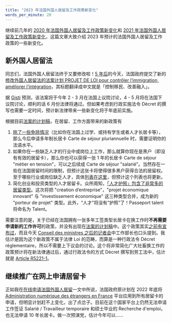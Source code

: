 ```yaml
---
title: "2023 年法国外国人居留及工作政策新变化"
words_per_minute: 20
---
```


继续前几年的 [2020 年法国外国人居留及工作政策新变化](/tds/changements-2020)和 [2021 年法国外国人居留及工作政策新变化](/tds/changements-2021)，这篇文章大致介绍 2023 年预计的法国外国人居留及工作政策的一些新变化。

## 新外国人居留法

同志们，法国外国人居留法终于又要修改啦！[5 年后](https://www.legifrance.gouv.fr/jorf/id/JORFTEXT000037381808)的今天，法国政府提交了新的[修改外国人居留法的法案计划 PROJET DE LOI pour contrôler l’immigration, améliorer l’intégration](https://www.senat.fr/leg/pjl22-304.html)，其标题翻译成中文就是「控制移民、改善融入」。

据 [Gisti](https://www.gisti.org/spip.php?article6862) 预测，该法案将于今年 2 - 3 月在法国上议院讨论，4 - 5 月将在法国下议院讨论，顺利的话 6 月份法律将通过。但如果考虑到行政实施法令 Décret 的撰写也需要一定时间，预计新法律带来一些新变化将于年底前实施。

根据目前[法案的计划稿](https://www.senat.fr/leg/pjl22-304.html)，在居留、工作方面带来的新政策有

1. [除了一些免除情况](https://www.legifrance.gouv.fr/codes/article_lc/LEGIARTI000042776855)（比如你在法国上过学、或持有学生或者人才长居卡等），那么今后申请多年制长居卡 Carte de séjour pluriannuelle 时，需要证明你的法语水平。
2. 如果你在一些缺乏人才的行业中或岗位上工作，那么就算你现在是黑户（即没有有效的居留卡），那么你也可以获得一张 1 年的长居卡 Carte de séjour "métier en tension"，可以之后续成 Carte de séjour "salarié"。当然存在一些在法国居留时间的限制，但预计这张卡将使得很多黑户获得合法的居留权。至于哪些行业或岗位缺乏人才，具体[列表在这里](https://www.legifrance.gouv.fr/jorf/id/JORFTEXT000043317444)，但预计这个列表也将更新。
3. 简化创业和投资类型的人才居留卡。众所周知，[「人才护照」包含了非常多的居留类型](https://www.service-public.fr/particuliers/vosdroits/F16922)。这次将把 "création d’entreprise"，"projet économique innovant" 与 "investissement économique" 这三种类型合并，成为新的 "porteur de projet" 类型。此外，“人才”将没有“护照”了！Passeport talent 将命名为 Talent。

需要注意的是，关于已经在法国拥有一张多年工签类型长居卡在换工作时**不再需要申请新的工作许可**的政策，并没有出现在[法案的计划稿](https://www.senat.fr/leg/pjl22-304.html)中。这个政策其实[之前有宣布过](https://www.gisti.org/IMG/pdf/pjl2023_2022-11_resume-mi-mt-pour-consultation.pdf)，而且今天 [Conseil des ministres 之后的记者会](https://twitter.com/i/broadcasts/1nAJErkMPbXxL)中工作部长也口头提到。我估计是因为这个新政策不属于法律 Loi 的范畴，而算是一种行政法令 Décret réglementaire，所以不需要上下议会的讨论。这个将非常简化广大社畜换工作的政策预计将在新法律通过后，通过行政法令的方式 Décret 撰写到劳工法中，估计就是 [Article R5221-1](https://www.legifrance.gouv.fr/codes/article_lc/LEGIARTI000043325323)。

## 继续推广在网上申请居留卡

正如我在[在线申请法国外国人居留](/tds/demande-tds-en-ligne)一文中所说，法国政府原计划在 2022 年底将 [Administration numérique des étrangers en France](https://administration-etrangers-en-france.interieur.gouv.fr) 平台应用到所有居留卡的申请，但明显计划赶不上变化，出了点岔子。目前在这个国家平台上仍然无法申请工作签证 Salarié / Travailleur temporaire 和硕士毕业的 Recherche d'emploi，也无法申请 10 年长居卡。做一次预演党，估计今年可以……
